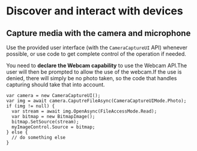 # Discover and interact with devices
## Capture media with the camera and microphone
Use the provided user interface (with the `CameraCaptureUI` API) whenever possible, or use code to get complete control of the operation if needed.

You need to **declare the Webcam capability** to use the Webcam API.The user will then be prompted to allow the use of the webcam.If the use is denied, there will simply be no photo taken, so the code that handles capturing should take that into account. 
```
var camera = new CameraCaptureUI();
var img = await camera.CaputreFileAsync(CameraCaptureUIMode.Photo);
if (img != null) {
  var stream = await img.OpenAsync(FileAccessMode.Read);
  var bitmap = new BitmapImage();
  bitmap.SetSource(stream);
  myImageControl.Source = bitmap;
} else {
  // do something else
}
```

